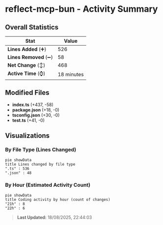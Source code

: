 # reflect-mcp-bun - Activity Summary 

## Overall Statistics

| Stat                   | Value                                                             |
| ---------------------- | ----------------------------------------------------------------- |
| **Lines Added** (➕)   | 526                                          |
| **Lines Removed** (➖) | 58                                        |
| **Net Change** (↕)    | 468                |
| **Active Time** (⌚)   | 18 minutes |


## Modified Files
- **index.ts** (+437, -58)
- **package.json** (+18, -0)
- **tsconfig.json** (+30, -0)
- **test.ts** (+41, -0)

## Visualizations

### By File Type (Lines Changed)

```mermaid
pie showData
title Lines changed by file type
".ts" : 536
".json" : 48
```

### By Hour (Estimated Activity Count)

```mermaid
pie showData
title Coding activity by hour (count of changes)
"21h" : 8
"22h" : 6
```


> **Last Updated:** 18/08/2025, 22:44:03